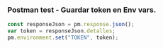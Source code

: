 ### Postman test - Guardar token en Env vars.

```js
const responseJson = pm.response.json();
var token = responseJson.detalles;
pm.environment.set("TOKEN", token);
```

